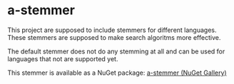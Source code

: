 a-stemmer
=======

This project are supposed to include stemmers for different languages. These stemmers are supposed to make search algoritms more
effective. 

The default stemmer does not do any stemming at all and can be used for languages that not are supported yet.

This stemmer is available as a NuGet package: <a href="https://www.nuget.org/packages/Annytab.Stemmer/">a-stemmer (NuGet Gallery)</a>
